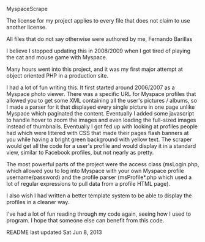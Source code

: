 MyspaceScrape

The license for my project applies to every file that does not claim to use another license.

All files that do not say otherwise were authored by me, Fernando Barillas

I believe I stopped updating this in 2008/2009 when I got tired of playing the cat and mouse game with Myspace.

Many hours went into this project, and it was my first major attempt at object oriented PHP in a production site.

I had a lot of fun writing this. It first started around 2006/2007 as a Myspace photo viewer. There was a specific URL for Myspace profiles that allowed you to get some XML containing all the user's pictures / albums, so I made a parser for it that displayed every single picture in one page unlike Myspace which paginated the content. Eventually I added some javascript to handle hover to zoom the images and even loading the full-sized images instead of thumbnails. Eventually I got fed up with looking at profiles people had which were littered with CSS that made their pages flash banners at you while having a bright green background with yellow text. The scraper would get all the code for a user's profile and would display it in a standard view, similar to Facebook profiles, but not nearly as pretty.

The most powerful parts of the project were the access class (msLogin.php, which allowed you to log into Myspace with your own Myspace profile username/password) and the profile parser (msProfile*.php which used a lot of regular expressions to pull data from a profile HTML page).

I also wish I had written a better template system to be able to display the profiles in a cleaner way.

I've had a lot of fun reading through my code again, seeing how I used to program. I hope that someone else can benefit from this code.

README last updated Sat Jun 8, 2013
